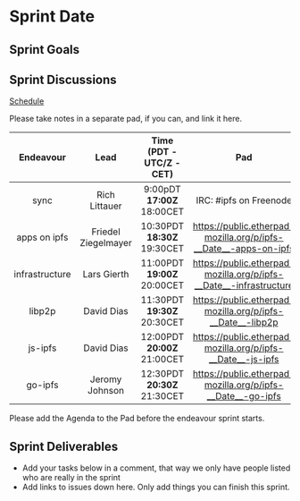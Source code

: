 # Sprint __Date__

## Sprint Goals

## Sprint Discussions

[Schedule](https://github.com/ipfs/pm#sprint-discussion-schedule)

Please take notes in a separate pad, if you can, and link it here.

Endeavour         | Lead                | Time (PDT - **UTC/Z** - CET) | Pad
:---------------: | :-----------------: | :--------------------------: | :----:
sync              | Rich Littauer       | 9:00pDT **17:00Z** 18:00CET  | IRC: #ipfs on Freenode
apps on ipfs      | Friedel Ziegelmayer | 10:30PDT **18:30Z** 19:30CET | https://public.etherpad-mozilla.org/p/ipfs-__Date__-apps-on-ipfs
infrastructure    | Lars Gierth         | 11:00PDT **19:00Z** 20:00CET | https://public.etherpad-mozilla.org/p/ipfs-__Date__-infrastructure
libp2p            | David Dias          | 11:30PDT **19:30Z** 20:30CET | https://public.etherpad-mozilla.org/p/ipfs-__Date__-libp2p
js-ipfs           | David Dias          | 12:00PDT **20:00Z** 21:00CET | https://public.etherpad-mozilla.org/p/ipfs-__Date__-js-ipfs
go-ipfs           | Jeromy Johnson      | 12:30PDT **20:30Z** 21:30CET | https://public.etherpad-mozilla.org/p/ipfs-__Date__-go-ipfs

Please add the Agenda to the Pad before the endeavour sprint starts.

## Sprint Deliverables

- Add your tasks below in a comment, that way we only have people listed who are really in the sprint
- Add links to issues down here. Only add things you can finish this sprint.
